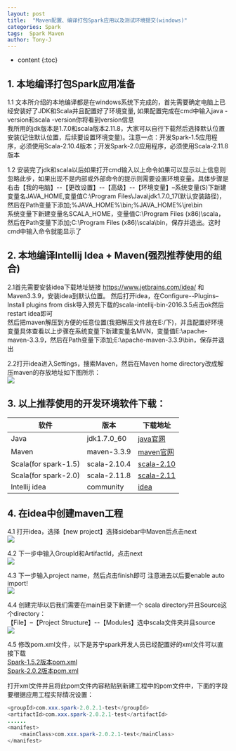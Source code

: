 ```yaml
---
layout: post
title:  "Maven配置、编译打包Spark应用以及测试环境提交(windows)"
categories: Spark
tags:  Spark Maven
author: Tony-J
---
```


* content
{:toc}

## 1. 本地编译打包Spark应用准备

1.1 文本所介绍的本地编译都是在windows系统下完成的，首先需要确定电脑上已经安装好了JDK和Scala并且配置好了环境变量, 如果配置完成在cmd中输入java -version和scala -version你将看到version信息<br>
我所用的jdk版本是1.7.0和scala版本2.11.8，大家可以自行下载然后选择默认位置安装(记住默认位置，后续要设置环境变量)。注意一点：开发Spark-1.5应用程序，必须使用Scala-2.10.4版本；开发Spark-2.0应用程序，必须使用Scala-2.11.8版本

1.2 安装完了jdk和scala以后如果打开cmd输入以上命令如果可以显示以上信息则忽略此步，如果出现不是内部或外部命令的提示则需要设置环境变量。具体步骤是 右击【我的电脑】--【更改设置】--【高级】--【环境变量】–系统变量(S)下新建变量名JAVA_HOME,变量值C:\Program Files\Java\jdk1.7.0_17(默认安装路径)，然后在Path变量下添加;%JAVA_HOME%\bin;%JAVA_HOME%\jre\bin<br>
系统变量下新建变量名SCALA_HOME，变量值C:\Program Files (x86)\scala，然后在Path变量下添加;C:\Program Files (x86)\scala\bin，保存并退出。这时cmd中输入命令就能显示了

## 2. 本地编译Intellij Idea + Maven(强烈推荐使用的组合)

2.1首先需要安装idea下载地址链接 https://www.jetbrains.com/idea/ 和 Maven3.3.9，安装idea到默认位置。
然后打开idea，在Configure--Plugins–Install plugins from disk导入预先下载的scala-intellij-bin-2016.3.5点击ok然后restart idea即可<br>
然后把maven解压到方便的任意位置(我把解压文件放在E:/下)，并且配置好环境变量具体查看以上步骤在系统变量下新建变量名MVN，变量值E:\apache-maven-3.3.9，然后在Path变量下添加;E:\apache-maven-3.3.9\bin，保存并退出

2.2打开idea进入Settings，搜索Maven，然后在Maven home directory改成解压maven的存放地址如下图所示：<br>
![](https://img-blog.csdn.net/20180708095450509?watermark/2/text/aHR0cHM6Ly9ibG9nLmNzZG4ubmV0L3F1YW50YmFieQ==/font/5a6L5L2T/fontsize/400/fill/I0JBQkFCMA==/dissolve/70)

## 3. 以上推荐使用的开发环境软件下载：

|软件|版本|下载地址
|--|--|--
|Java|jdk1.7.0_60|[java官网](http://www.oracle.com/technetwork/java/javase/downloads/jdk8-downloads-2133151.html)
|Maven|maven-3.3.9|[maven官网](https://maven.apache.org/download.cgi)
|Scala(for spark-1.5)|scala-2.10.4|[scala-2.10](https://www.scala-lang.org/)
|Scala(for spark-2.0)|scala-2.11.8|[scala-2.11](https://www.scala-lang.org/)
|Intellij idea|community|[idea](https://www.jetbrains.com/idea/download/)

## 4. 在idea中创建maven工程

4.1 打开idea，选择【new project】选择sidebar中Maven后点击next<br>
![](https://img-blog.csdn.net/20180708100145145?watermark/2/text/aHR0cHM6Ly9ibG9nLmNzZG4ubmV0L3F1YW50YmFieQ==/font/5a6L5L2T/fontsize/400/fill/I0JBQkFCMA==/dissolve/70)

4.2 下一步中输入GroupId和ArtifactId，点击next<br>
![](https://img-blog.csdn.net/20180708101504970?watermark/2/text/aHR0cHM6Ly9ibG9nLmNzZG4ubmV0L3F1YW50YmFieQ==/font/5a6L5L2T/fontsize/400/fill/I0JBQkFCMA==/dissolve/70)

4.3 下一步输入project name，然后点击finish即可 注意进去以后要enable auto import!<br>
![](https://img-blog.csdn.net/20180708101535252?watermark/2/text/aHR0cHM6Ly9ibG9nLmNzZG4ubmV0L3F1YW50YmFieQ==/font/5a6L5L2T/fontsize/400/fill/I0JBQkFCMA==/dissolve/70)

4.4 创建完毕以后我们需要在main目录下新建一个 scala directory并且Source这个directory：<br>
【File】–【Project Structure】--【Modules】选中scala文件夹并且source<br>
![](https://img-blog.csdn.net/20180708101550788?watermark/2/text/aHR0cHM6Ly9ibG9nLmNzZG4ubmV0L3F1YW50YmFieQ==/font/5a6L5L2T/fontsize/400/fill/I0JBQkFCMA==/dissolve/70)

4.5 修改pom.xml文件，以下是苏宁spark开发人员已经配置好的xml文件可以直接下载<br>
[Spark-1.5.2版本pom.xml](https://github.com/binzhouchn/binzhouchn.github.io/blob/master/myfiles/pom-1.5.2.xml)<br>
[Spark-2.0.2版本pom.xml](https://github.com/binzhouchn/binzhouchn.github.io/blob/master/myfiles/pom-2.0.2.xml)<br>

打开xml文件并且将此pom文件内容粘贴到新建工程中的pom文件中，下面的字段要根据应用工程实际情况设置：<br>
```java
<groupId>com.xxx.spark-2.0.2.1-test</groupId>
<artifactId>com.xxx.spark-2.0.2.1-test</artifactId>
......
<manifest>
    <mainClass>com.xxx.spark-2.0.2.1-test</mainClass>
</manifest>
```
